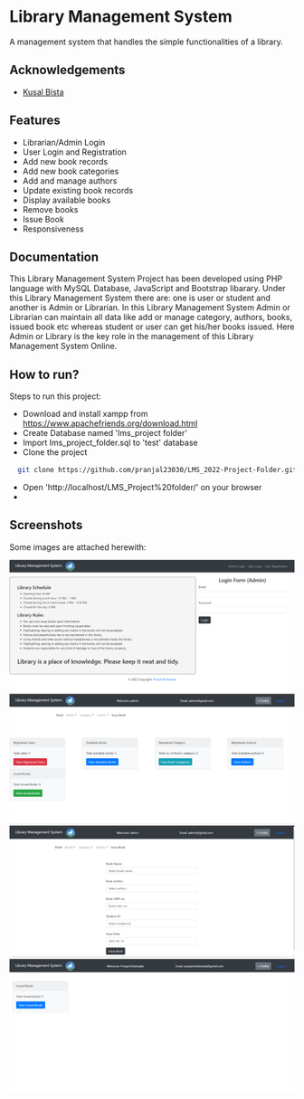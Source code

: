 
# Library Management System

A management system that handles the simple functionalities of a library.


## Acknowledgements

 - [Kusal Bista](https://github.com/Kusalb)


## Features

- Librarian/Admin Login
- User Login and Registration
- Add new book records
- Add new book categories
- Add and manage authors
- Update existing book records
- Display available books
- Remove books 
- Issue Book 
- Responsiveness

## Documentation

This Library Management System Project has been developed using PHP language with MySQL Database, JavaScript and Bootstrap libarary. Under this Library Management System there are: one is user or student and another is Admin or Librarian. In this Library Management System Admin or Librarian can maintain all data like add or manage category, authors, books, issued book etc whereas student or user can get his/her books issued. Here Admin or Library is the key role in the management of this Library Management System Online.

## How to run?

Steps to run this project:

- Download and install xampp from https://www.apachefriends.org/download.html
- Create Database named 'lms_project folder' 
- Import lms_project_folder.sql to 'test' database
- Clone the project

```bash
  git clone https://github.com/pranjal23030/LMS_2022-Project-Folder.git
  ```
- Open 'http://localhost/LMS_Project%20folder/' on your browser 
- 

## Screenshots

Some images are attached herewith:

![](Images/Main%20Page.png)
![](Images/Admin%20Panel.png)
![](Images/Issue%20Books%20Page.png)
![](Images/User%20Panel.png)
